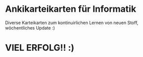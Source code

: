 # Ankikarteikarten für Informatik 

Diverse Karteikarten zum kontinuirlichen Lernen von neuen Stoff, wöchentliches Update :)

# VIEL ERFOLG!! :) 
